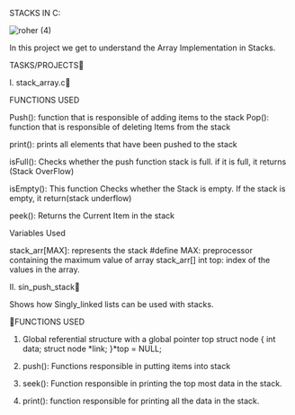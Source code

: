 STACKS IN C:


![roher (4)](https://user-images.githubusercontent.com/113252231/212075680-5144fe54-f29d-4807-aa72-07f6a5faea38.png)


In this project we get to understand the Array Implementation in Stacks.

TASKS/PROJECTS📝

I. stack_array.c📝

FUNCTIONS USED

Push(): function that is responsible of adding items to the stack
Pop(): function that is responsible of deleting Items from the stack

print(): prints all elements that have been pushed to the stack

isFull(): Checks whether the push function stack is full.
	  if it is full, it returns (Stack OverFlow)

isEmpty(): This function Checks whether the Stack is empty.
	   If the stack is empty, it return(stack underflow)

peek(): Returns the Current Item in the stack


Variables Used

stack_arr[MAX]: represents the stack
#define MAX: preprocessor containing the maximum value of array stack_arr[]
int top: index of the values in the array.


II. sin_push_stack📝

Shows how Singly_linked lists can be used with stacks.


📝FUNCTIONS USED

1. Global referential structure with a global pointer top
struct node
{
	int data;
	struct node *link;
}*top = NULL;

2. push(): Functions responsible in putting items into stack

3. seek(): Function responsible in printing the top most data 
	   in the stack.

4. print(): function responsible for printing all the data in the
	    stack.

